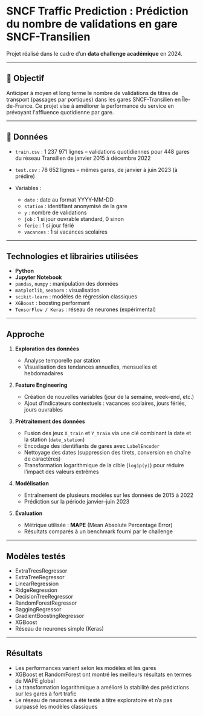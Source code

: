 
# SNCF Traffic Prediction : Prédiction du nombre de validations en gare SNCF-Transilien

Projet réalisé dans le cadre d’un **data challenge académique** en 2024.

---

## 🎯 Objectif

Anticiper à moyen et long terme le nombre de validations de titres de transport (passages par portiques) dans les gares SNCF-Transilien en Île-de-France.
Ce projet vise à améliorer la performance du service en prévoyant l'affluence quotidienne par gare.

---

## 📂 Données

* `train.csv` : 1 237 971 lignes – validations quotidiennes pour 448 gares du réseau Transilien de janvier 2015 à décembre 2022
* `test.csv` : 78 652 lignes – mêmes gares, de janvier à juin 2023 (à prédire)
* Variables :

  * `date` : date au format YYYY-MM-DD
  * `station` : identifiant anonymisé de la gare
  * `y` : nombre de validations
  * `job` : 1 si jour ouvrable standard, 0 sinon
  * `ferie` : 1 si jour férié
  * `vacances` : 1 si vacances scolaires

---

## Technologies et librairies utilisées

* **Python**
* **Jupyter Notebook**
* `pandas`, `numpy` : manipulation des données
* `matplotlib`, `seaborn` : visualisation
* `scikit-learn` : modèles de régression classiques
* `XGBoost` : boosting performant
* `TensorFlow / Keras` : réseau de neurones (expérimental)

---

## Approche

1. **Exploration des données**

   * Analyse temporelle par station
   * Visualisation des tendances annuelles, mensuelles et hebdomadaires

2. **Feature Engineering**

   * Création de nouvelles variables (jour de la semaine, week-end, etc.)
   * Ajout d’indicateurs contextuels : vacances scolaires, jours fériés, jours ouvrables

3. **Prétraitement des données**

   * Fusion des jeux `X_train` et `Y_train` via une clé combinant la date et la station (`date_station`)
   * Encodage des identifiants de gares avec `LabelEncoder`
   * Nettoyage des dates (suppression des tirets, conversion en chaîne de caractères)
   * Transformation logarithmique de la cible (`log1p(y)`) pour réduire l’impact des valeurs extrêmes

4. **Modélisation**

   * Entraînement de plusieurs modèles sur les données de 2015 à 2022
   * Prédiction sur la période janvier–juin 2023
    

5. **Évaluation**

   * Métrique utilisée : **MAPE** (Mean Absolute Percentage Error)
   * Résultats comparés à un benchmark fourni par le challenge

---

## Modèles testés

* ExtraTreesRegressor
* ExtraTreeRegressor
* LinearRegression
* RidgeRegression
* DecisionTreeRegressor
* RandomForestRegressor
* BaggingRegressor
* GradientBoostingRegressor
* XGBoost
* Réseau de neurones simple (Keras)

---

## Résultats

* Les performances varient selon les modèles et les gares
* XGBoost et RandomForest ont montré les meilleurs résultats en termes de MAPE global
* La transformation logarithmique a amélioré la stabilité des prédictions sur les gares à fort trafic
* Le réseau de neurones a été testé à titre exploratoire et n’a pas surpassé les modèles classiques



